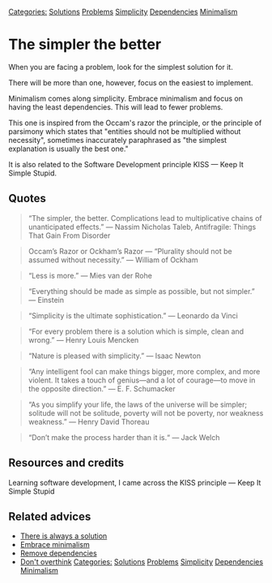 [Categories:](../Categories/index.md) [Solutions](../Categories/Solutions.md) [Problems](../Categories/Problems.md) [Simplicity](../Categories/Simplicity.md) [Dependencies](../Categories/Dependencies.md) [Minimalism](../Categories/Minimalism.md)
# The simpler the better

When you are facing a problem, look for the simplest solution for it.

There will be more than one, however, focus on the easiest to implement.

Minimalism comes along simplicity. Embrace minimalism and focus on having the least dependencies. This will lead to fewer problems.

This one is inspired from the Occam's razor the principle, or the principle of parsimony which states that "entities should not be multiplied without necessity", sometimes inaccurately paraphrased as "the simplest explanation is usually the best one."

It is also related to the Software Development principle KISS — Keep It Simple Stupid.

## Quotes

> “The simpler, the better. Complications lead to multiplicative chains of unanticipated effects.” ― Nassim Nicholas Taleb, Antifragile: Things That Gain From Disorder

> Occam’s Razor or Ockham’s Razor — “Plurality should not be assumed without necessity.” — William of Ockham

> “Less is more.” — Mies van der Rohe

> “Everything should be made as simple as possible, but not simpler.” — Einstein

> “Simplicity is the ultimate sophistication.” — Leonardo da Vinci

> “For every problem there is a solution which is simple, clean and wrong.” — Henry Louis Mencken

> “Nature is pleased with simplicity.” — Isaac Newton

> “Any intelligent fool can make things bigger, more complex, and more violent. It takes a touch of genius—and a lot of courage—to move in the opposite direction.” — E. F. Schumacker

> “As you simplify your life, the laws of the universe will be simpler; solitude will not be solitude, poverty will not be poverty, nor weakness weakness.” — Henry David Thoreau

> “Don’t make the process harder than it is.“ — Jack Welch

## Resources and credits

Learning software development, I came across the  KISS principle — Keep It Simple Stupid

## Related advices

- [There is always a solution](../There%20is%20always%20a%20solution/index.md)
- [Embrace minimalism](../Embrace%20minimalism/index.md)
- [Remove dependencies](../Remove%20dependencies/index.md)
- [Don't overthink](../Don't%20overthink/index.md)
[Categories:](../Categories/index.md) [Solutions](../Categories/Solutions.md) [Problems](../Categories/Problems.md) [Simplicity](../Categories/Simplicity.md) [Dependencies](../Categories/Dependencies.md) [Minimalism](../Categories/Minimalism.md)